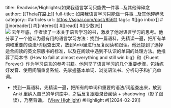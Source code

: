 title:: Readwise/Highlights/如果我语言学习只能做一件事...及其他碎碎念
author:: [[Theia在路上]]
full-title:: 如果我语言学习只能做一件事...及其他碎碎念
category:: #articles
url:: https://sspai.com/post/85611
tags:: #[[go inbox]] #[[inoreader]] #[[interest]] #[[read]] #[[少数派]]  
![](https://cdn.sspai.com/2024/01/06/1a3d39a1a9c98c5398bfd654306976e5.jpeg)
去年年底，作者读了一本关于语言学习的书，激发了他对语言学习的思考。他分享了一个他认为最有用的语言学习方法：找到一篇语料，先精读一遍，把所有单词和重要的语法/词组查出来，放到Anki里进行反复阅读和跟读。他还提到了选择适合阅读的英文原版书的标准，以及在阅读中遇到不认识的单词的处理方法。他推荐了两本书《How to fail at almost everything and still win big》和《Fluent Forever》作为学习语言的参考书籍。他列举了语言学习的几个重要步骤，包括练好发音、使用间隔重复系统、先掌握基本单词、浏览语法书、分析句子和扩充单词。
- 找到一篇语料，先精读一遍，把所有的单词和重要的语法/词组查出来，放到 Anki 里纳入自己的单词库中，之后反复跟着录音阅读 + shadowing（影子跟读），乃至背诵。 ([View Highlight](https://read.readwise.io/read/01hqsn0bd70sjaka1rzm7jysjf)) #Highlight #[[2024-02-29]]